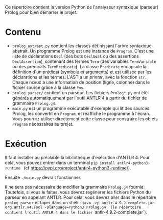 Ce répertoire contient la version Python de l'analyseur syntaxique (parseur)
Prolog pour bien démarrer le projet.


# Contenu

- `prolog_ast/ast.py` contient les classes définissant l'arbre syntaxique abstrait. Un programme Prolog est une instance de `Program`. C'est une liste de déclarations `Decl` (des buts `DeclGoal` ou des assertions `DeclAssertion`), contenant des termes `Term` (des variables `TermVariable` ou des prédicats `TermPredicate`). La classe `Predicate` encapsule la définition d'un prédicat (symbole et arguments) et est utilisée par les déclarations et les termes. L'AST a un _printer_, avec la fonction `str`. Chaque nœud a une information de position (ligne, colonne) dans le fichier source grâce à la classe `Pos`.
- `prolog_parser/` contient un parseur. Les fichiers `Prolog*.py` ont été générés automatiquement par l'outil ANTLR 4 à partir du fichier de grammaire `Prolog.g4`.
- `main.py` est un programme exécutable d'exemple qui lit des sources Prolog, les convertit en `Program`, et réaffiche le programme à l'écran. Vous pourrez utiliser directement cette classe pour construire les objets `Program` nécessaires au projet.


# Exécution

Il faut installer au préalable la bibliothèque d'exécution d'ANTLR 4.
Pour cela, vous pouvez entrer dans un terminal `pip install antlr4-python3-runtime￼` (cf https://pypi.org/project/antlr4-python3-runtime/).

Ensuite `./main.py` devrait fonctionner.

Il ne sera pas nécessaire de modifier la grammaire `Prolog.g4` fournie. Toutefois, si vous le faites, vous devrez regénérer les fichiers Python du parseur en appelant ANTLR. Pour cela, vous devrez aller dans le répertoire `prolog_parser` et taper dans un shell : `java -cp antlr-4.9.2-complete.jar org.antlr.v4.Tool -Dlanguage=Python3 Prolog.g4' (le répertoire contient l'outil ANTLR 4 dans le fichier `antlr-4.9.2-complete.jar`).
